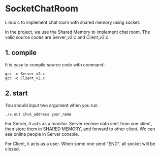 # SocketChatRoom
Linux c to implement chat room with shared memory using socket.

In the project, we use the Shared Memory to implement chat room. The valid source codes are Server_v2.c and Client_v2.c .

## 1. compile
It is easy to compile source code with command : 
```
gcc -o Server_v2.c
gcc -o Client_v2.c
```
## 2. start
You should input two argument when you run.
```apple js
./x.out IPv6_address your_name
```
For Server, it acts as a monitor. Server receive data sent from one client, then store them in SHARED MEMORY, and forward to other client.
We can see online people in Server console.

For Client, it acts as a user. When some one send "END", all socket will be closed.

